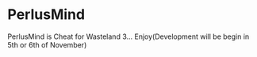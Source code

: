 # PerlusMind
PerlusMind is Cheat for Wasteland 3... Enjoy(Development will be begin in 5th or 6th of November) 
